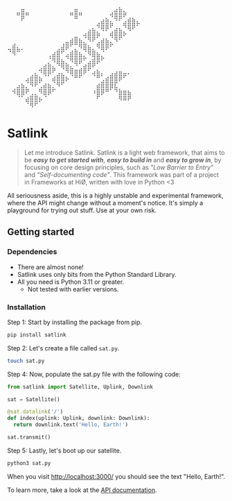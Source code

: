 <pre>
⠀⠀⠀⣤⠀⠀⠀⠀⠀⠀⠀⠀⠀⠀⠀⣤⠀⠀⠀⠀⠀⠀⠀⠀⣠⣦⡀⠀⠀⠀
⠀⠀⠛⣿⠛⠀⠀⠀⠀⠀⠀⠀⠀⠀⠛⣿⠛⠀⠀⠀⠀⠀⡀⠺⣿⣿⠟⢀⡀⠀
⠀⠀⠀⠁⠀⠀⠀⠀⠀⠀⠀⠀⠀⠀⠀⠀⠀⠀⠀⠀⣠⣾⣿⣦⠈⠁⣴⣿⣿⡦
⠀⠀⠀⠀⠀⠀⠀⠀⠀⠀⠀⠀⠀⠀⠀⠀⠀⠀⣠⣦⡈⠻⠟⢁⣴⣦⡈⠻⠋⠀
⠀⠀⠀⠀⠀⠀⠀⠀⠀⠀⠀⠀⠀⠀⢀⣤⡀⠺⣿⣿⠟⢀⡀⠻⣿⡿⠋⠀⠀⠀
⠀⣠⠀⠀⠀⠀⠀⠀⠀⠀⠀⠀⢠⣶⡿⠿⣿⣦⡈⠁⣴⣿⣿⡦⠈⠀⠀⠀⠀⠀
⠲⣿⠷⠂⠀⠀⠀⠀⠀⠀⢀⣴⡿⠋⣠⣦⡈⠻⣿⣦⡈⠻⠋⠀⠀⠀⠀⠀⠀⠀
⠀⠈⠀⠀⠀⠀⠀⠀⠀⠰⣿⣿⡀⠺⣿⣿⣿⡦⠈⣻⣿⡦⠀⠀⠀⠀⠀⠀⠀⠀
⠀⠀⠀⠀⠀⠀⠀⠀⣠⣦⡈⠻⣿⣦⡈⠻⠋⣠⣾⡿⠋⠀⠀⠀⠀⠀⠀⠀⠀⠀
⠀⠀⠀⠀⠀⠀⡀⠺⣿⣿⠟⢀⡈⠻⣿⣶⣾⡿⠋⣠⣦⡀⠀⢀⣠⣤⣀⡀⠀⠀
⠀⠀⠀⠀⣠⣾⣿⣦⠈⠁⣴⣿⣿⡦⠈⠛⠋⠀⠀⠈⠛⢁⣴⣿⣿⡿⠋⠀⠀⠀
⠀⠀⣠⣦⡈⠻⠟⢁⣴⣦⡈⠻⠋⠀⠀⠀⠀⠀⠀⠀⣴⣿⣿⣿⣏⠀⠀⠀⠀⠀
⠀⠺⣿⣿⠟⢀⡀⠻⣿⡿⠋⠀⠀⠀⠀⠀⠀⠀⠀⠰⣿⡿⠛⠁⠙⣷⣶⣦⠀⠀
⠀⠀⠈⠁⣴⣿⣿⡦⠈⠀⠀⠀⠀⠀⠀⠀⠀⠀⠀⠀⠋⠀⠀⠀⠀⠻⠿⠟⠀⠀
⠀⠀⠀⠀⠈⠻⠋⠀⠀⠀⠀⠀⠀⠀⠀⠀⠀⠀⠀⠀⠀⠀⠀⠀⠀⠀⠀⠀⠀⠀
</pre>

# Satlink

> Let me introduce Satlink. Satlink is a light web framework, that aims to be _**easy to get started with**_, _**easy to build in**_ and _**easy to grow in**_, by focusing on core design principles, such as _"Low Barrier to Entry"_ and _"Self-documenting code"_. This framework was part of a project in Frameworks at HiØ, written with love in Python <3

All seriousness aside, this is a highly unstable and experimental framework, where the API might change without a moment's notice. It's simply a playground for trying out stuff. Use at your own risk.

## Getting started

### Dependencies

* There are almost none! 
* Satlink uses only bits from the Python Standard Library. 
* All you need is Python 3.11 or greater.
   * Not tested with earlier versions.

### Installation

Step 1: Start by installing the package from pip.
```bash
pip install satlink
```

Step 2: Let's create a file called `sat.py`.
```bash
touch sat.py
```

Step 4: Now, populate the sat.py file with the following code:
```python
from satlink import Satellite, Uplink, Downlink

sat = Satellite()

@sat.datalink('/')
def index(uplink: Uplink, downlink: Downlink):
  return downlink.text('Hello, Earth!')

sat.transmit()
```

Step 5: Lastly, let's boot up our satellite.
```bash
python3 sat.py
```
When you visit [http://localhost:3000/](http://localhost:3000/) you should see the text "Hello, Earth!".

To learn more, take a look at the [API documentation](https://github.com/olejorga/satlink/wiki).
